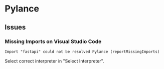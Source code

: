 # Pylance

## Issues

### Missing Imports on Visual Studio Code

```log
Import "fastapi" could not be resolved Pylance (reportMissingImports)
```

Select correct interpreter in "Select Interpreter".
